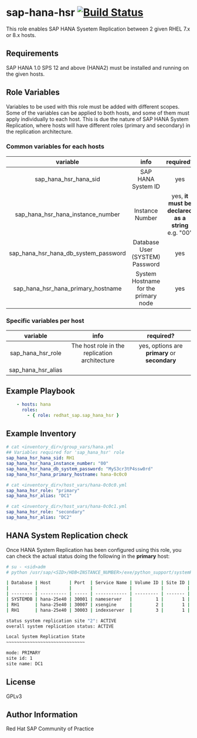 # sap-hana-hsr [![Build Status](https://travis-ci.com/redhat-sap/sap-hana-hsr.svg?branch=master)](https://travis-ci.com/redhat-sap/sap-hana-hsr)

This role enables SAP HANA Sysetem Replication between 2 given RHEL 7.x or 8.x hosts.

## Requirements

SAP HANA 1.0 SPS 12 and above (HANA2) must be installed and running on the given hosts.

## Role Variables

Variables to be used with this role must be added with different scopes. Some of the variables can be applied to both hosts, and some of them must apply individually to each host. This is due the nature of SAP HANA System Replication, where hosts will have different roles (primary and secondary) in the replication architecture.

### Common variables for each hosts

| variable | info | required? |
|:--------:|:----:|:---------:|
|sap_hana_hsr_hana_sid|SAP HANA System ID|yes|
|sap_hana_hsr_hana_instance_number|Instance Number|yes, **it must be declared as a string** e.g. "00"|
|sap_hana_hsr_hana_db_system_password|Database User (SYSTEM) Password|yes|
|sap_hana_hsr_hana_primary_hostname|System Hostname for the primary node|yes|

### Specific variables per host

| variable | info | required? |
|:--------:|:----:|:---------:|
|sap_hana_hsr_role|The host role in the replication architecture|yes, options are **primary** or **secondary**|
|sap_hana_hsr_alias|

## Example Playbook

```yaml
    - hosts: hana
      roles:
        - { role: redhat_sap.sap_hana_hsr }
```

## Example Inventory

```yaml
# cat <inventory_dir>/group_vars/hana.yml
## Variables required for 'sap_hana_hsr' role
sap_hana_hsr_hana_sid: RH1
sap_hana_hsr_hana_instance_number: "00"
sap_hana_hsr_hana_db_system_password: "MyS3cr3tP4ssw0rd"
sap_hana_hsr_hana_primary_hostname: hana-0c0c0

# cat <inventory_dir>/host_vars/hana-0c0c0.yml
sap_hana_hsr_role: "primary"
sap_hana_hsr_alias: "DC1"

# cat <inventory_dir>/host_vars/hana-0c0c1.yml
sap_hana_hsr_role: "secondary"
sap_hana_hsr_alias: "DC2"
```

## HANA System Replication check

Once HANA System Replication has been configured using this role, you can check the actual status doing the following in the **primary** host:

```bash
# su - <sid>adm
# python /usr/sap/<SID>/HDB<INSTANCE_NUMBER>/exe/python_support/systemReplicationStatus.py

| Database | Host       | Port  | Service Name | Volume ID | Site ID | Site Name | Secondary  | Secondary | Secondary | Secondary | Secondary     | Replication | Replication | Replication    |
|          |            |       |              |           |         |           | Host       | Port      | Site ID   | Site Name | Active Status | Mode        | Status      | Status Details |
| -------- | ---------- | ----- | ------------ | --------- | ------- | --------- | ---------- | --------- | --------- | --------- | ------------- | ----------- | ----------- | -------------- |
| SYSTEMDB | hana-25e40 | 30001 | nameserver   |         1 |       1 | DC1       | hana-25e41 |     30001 |         2 | DC2       | YES           | SYNC        | ACTIVE      |                |
| RH1      | hana-25e40 | 30007 | xsengine     |         2 |       1 | DC1       | hana-25e41 |     30007 |         2 | DC2       | YES           | SYNC        | ACTIVE      |                |
| RH1      | hana-25e40 | 30003 | indexserver  |         3 |       1 | DC1       | hana-25e41 |     30003 |         2 | DC2       | YES           | SYNC        | ACTIVE      |                |

status system replication site "2": ACTIVE
overall system replication status: ACTIVE

Local System Replication State
~~~~~~~~~~~~~~~~~~~~~~~~~~~~~~

mode: PRIMARY
site id: 1
site name: DC1
```

## License

GPLv3

## Author Information

Red Hat SAP Community of Practice
